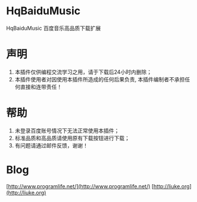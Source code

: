 HqBaiduMusic
============

HqBaiduMusic 百度音乐高品质下载扩展

声明
===
1. 本插件仅供编程交流学习之用，请于下载后24小时内删除；
2. 本插件使用者对因使用本插件所造成的任何后果负责, 本插件编制者不承担任何直接和连带责任！

帮助
===
1. 未登录百度账号情况下无法正常使用本插件；
2. 标准品质和高品质请使用原有下载按钮进行下载；
3. 有问题请通过邮件反馈，谢谢！

Blog
===
[http://www.programlife.net/](http://www.programlife.net/)
[http://liuke.org](http://liuke.org)

